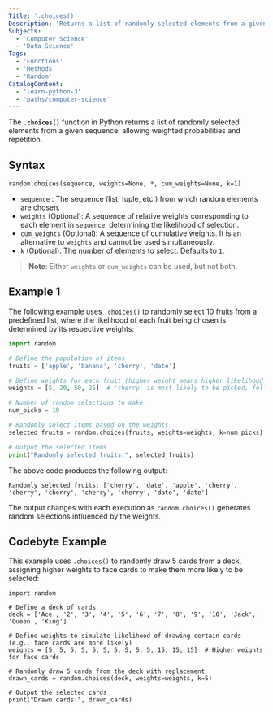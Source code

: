 ```yaml
---
Title: '.choices()'
Description: 'Returns a list of randomly selected elements from a given sequence, allowing for weighted probabilities and repetition.'
Subjects:
  - 'Computer Science'
  - 'Data Science'
Tags:
  - 'Functions'
  - 'Methods'
  - 'Random'
CatalogContent:
  - 'learn-python-3'
  - 'paths/computer-science'
---
```


The **`.choices()`** function in Python returns a list of randomly selected elements from a given sequence, allowing weighted probabilities and repetition.

## Syntax

```pseudo
random.choices(sequence, weights=None, *, cum_weights=None, k=1)
```

- `sequence` : The sequence (list, tuple, etc.) from which random elements are chosen.
- `weights` (Optional): A sequence of relative weights corresponding to each element in `sequence`, determining the likelihood of selection.
- `cum_weights` (Optional): A sequence of cumulative weights. It is an alternative to `weights` and cannot be used simultaneously.
- `k` (Optional): The number of elements to select. Defaults to `1`.

> **Note**: Either `weights` or `cum_weights` can be used, but not both.

## Example 1

The following example uses `.choices()` to randomly select 10 fruits from a predefined list, where the likelihood of each fruit being chosen is determined by its respective weights:

```py
import random

# Define the population of items
fruits = ['apple', 'banana', 'cherry', 'date']

# Define weights for each fruit (higher weight means higher likelihood of selection)
weights = [5, 20, 50, 25]  # 'cherry' is most likely to be picked, followed by 'date', 'banana', and 'apple'

# Number of random selections to make
num_picks = 10

# Randomly select items based on the weights
selected_fruits = random.choices(fruits, weights=weights, k=num_picks)

# Output the selected items
print("Randomly selected fruits:", selected_fruits)
```

The above code produces the following output:

```shell
Randomly selected fruits: ['cherry', 'date', 'apple', 'cherry', 'cherry', 'cherry', 'cherry', 'cherry', 'date', 'date']
```

The output changes with each execution as `random.choices()` generates random selections influenced by the weights.

## Codebyte Example

This example uses `.choices()` to randomly draw 5 cards from a deck, assigning higher weights to face cards to make them more likely to be selected:

```codebyte/python
import random

# Define a deck of cards
deck = ['Ace', '2', '3', '4', '5', '6', '7', '8', '9', '10', 'Jack', 'Queen', 'King']

# Define weights to simulate likelihood of drawing certain cards (e.g., face cards are more likely)
weights = [5, 5, 5, 5, 5, 5, 5, 5, 5, 5, 15, 15, 15]  # Higher weights for face cards

# Randomly draw 5 cards from the deck with replacement
drawn_cards = random.choices(deck, weights=weights, k=5)

# Output the selected cards
print("Drawn cards:", drawn_cards)
```
